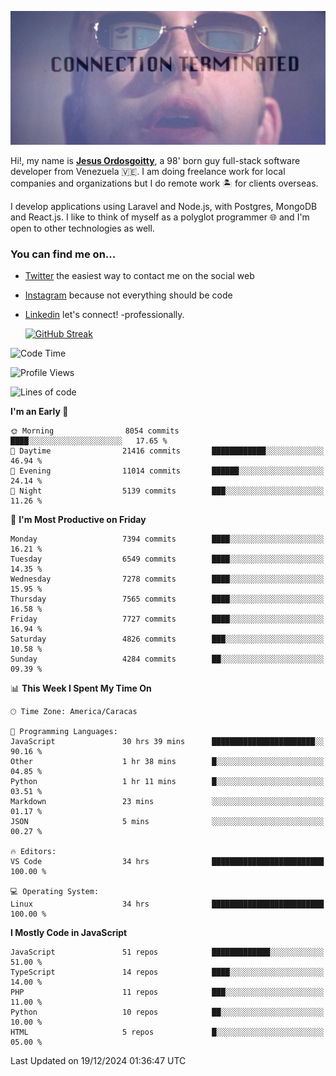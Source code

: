 ![hackers movie reference](./disconnected.jpg)

Hi!, my name is [**Jesus Ordosgoitty**](https://jodaz.dev), a 98' born guy full-stack software developer from Venezuela 🇻🇪. I am doing freelance work for local companies and organizations but I do remote work 🏝️ for clients overseas. 

I develop applications using Laravel and Node.js, with Postgres, MongoDB and React.js. I like to think of myself as a polyglot programmer 🌐 and I'm open to other technologies as well.

### You can find me on...

- [Twitter](https://twitter.com/jodaz_) the easiest way to contact me on the social web
- [Instagram](https://instagram.com/jodaz_) because not everything should be code
- [Linkedin](https://linkedin.com/in/jodaz) let's connect! -professionally.


    [![GitHub Streak](https://streak-stats.demolab.com?user=jodaz&theme=tokyonight)](https://git.io/streak-stats)

<!--START_SECTION:waka-->
![Code Time](http://img.shields.io/badge/Code%20Time-7%2C602%20hrs%2044%20mins-blue)

![Profile Views](http://img.shields.io/badge/Profile%20Views-0-blue)

![Lines of code](https://img.shields.io/badge/From%20Hello%20World%20I%27ve%20Written-82.4%20million%20lines%20of%20code-blue)

**I'm an Early 🐤** 

```text
🌞 Morning                8054 commits        ████░░░░░░░░░░░░░░░░░░░░░   17.65 % 
🌆 Daytime                21416 commits       ████████████░░░░░░░░░░░░░   46.94 % 
🌃 Evening                11014 commits       ██████░░░░░░░░░░░░░░░░░░░   24.14 % 
🌙 Night                  5139 commits        ███░░░░░░░░░░░░░░░░░░░░░░   11.26 % 
```
📅 **I'm Most Productive on Friday** 

```text
Monday                   7394 commits        ████░░░░░░░░░░░░░░░░░░░░░   16.21 % 
Tuesday                  6549 commits        ████░░░░░░░░░░░░░░░░░░░░░   14.35 % 
Wednesday                7278 commits        ████░░░░░░░░░░░░░░░░░░░░░   15.95 % 
Thursday                 7565 commits        ████░░░░░░░░░░░░░░░░░░░░░   16.58 % 
Friday                   7727 commits        ████░░░░░░░░░░░░░░░░░░░░░   16.94 % 
Saturday                 4826 commits        ███░░░░░░░░░░░░░░░░░░░░░░   10.58 % 
Sunday                   4284 commits        ██░░░░░░░░░░░░░░░░░░░░░░░   09.39 % 
```


📊 **This Week I Spent My Time On** 

```text
🕑︎ Time Zone: America/Caracas

💬 Programming Languages: 
JavaScript               30 hrs 39 mins      ███████████████████████░░   90.16 % 
Other                    1 hr 38 mins        █░░░░░░░░░░░░░░░░░░░░░░░░   04.85 % 
Python                   1 hr 11 mins        █░░░░░░░░░░░░░░░░░░░░░░░░   03.51 % 
Markdown                 23 mins             ░░░░░░░░░░░░░░░░░░░░░░░░░   01.17 % 
JSON                     5 mins              ░░░░░░░░░░░░░░░░░░░░░░░░░   00.27 % 

🔥 Editors: 
VS Code                  34 hrs              █████████████████████████   100.00 % 

💻 Operating System: 
Linux                    34 hrs              █████████████████████████   100.00 % 
```

**I Mostly Code in JavaScript** 

```text
JavaScript               51 repos            █████████████░░░░░░░░░░░░   51.00 % 
TypeScript               14 repos            ████░░░░░░░░░░░░░░░░░░░░░   14.00 % 
PHP                      11 repos            ███░░░░░░░░░░░░░░░░░░░░░░   11.00 % 
Python                   10 repos            ██░░░░░░░░░░░░░░░░░░░░░░░   10.00 % 
HTML                     5 repos             █░░░░░░░░░░░░░░░░░░░░░░░░   05.00 % 
```




 Last Updated on 19/12/2024 01:36:47 UTC
<!--END_SECTION:waka-->
